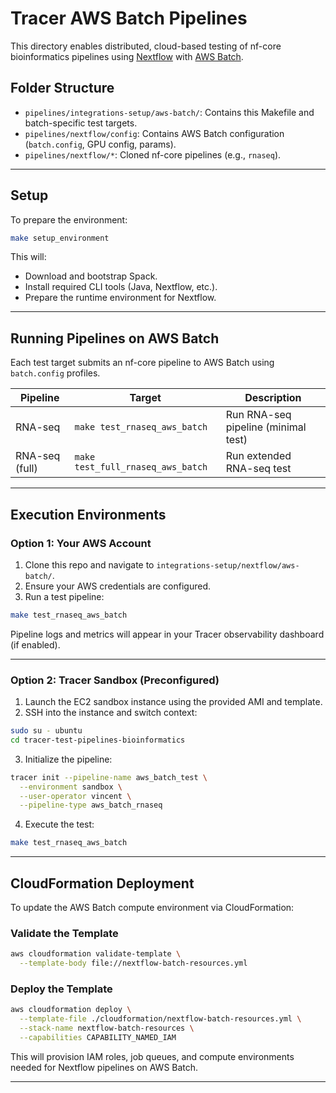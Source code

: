 # Tracer AWS Batch Pipelines

This directory enables distributed, cloud-based testing of nf-core bioinformatics pipelines using [Nextflow](https://www.nextflow.io/) with [AWS Batch](https://aws.amazon.com/batch/).

## Folder Structure

- `pipelines/integrations-setup/aws-batch/`: Contains this Makefile and batch-specific test targets.
- `pipelines/nextflow/config`: Contains AWS Batch configuration (`batch.config`, GPU config, params).
- `pipelines/nextflow/*`: Cloned nf-core pipelines (e.g., `rnaseq`).

---

## Setup

To prepare the environment:

```bash
make setup_environment
````

This will:

* Download and bootstrap Spack.
* Install required CLI tools (Java, Nextflow, etc.).
* Prepare the runtime environment for Nextflow.

---

## Running Pipelines on AWS Batch

Each test target submits an nf-core pipeline to AWS Batch using `batch.config` profiles.

| Pipeline           | Target                                 | Description                         |
| ------------------ | -------------------------------------- | ----------------------------------- |
| RNA-seq            | `make test_rnaseq_aws_batch`           | Run RNA-seq pipeline (minimal test) |
| RNA-seq (full)     | `make test_full_rnaseq_aws_batch`      | Run extended RNA-seq test           |


---

## Execution Environments

### Option 1: Your AWS Account

1. Clone this repo and navigate to `integrations-setup/nextflow/aws-batch/`.
2. Ensure your AWS credentials are configured.
3. Run a test pipeline:

```bash
make test_rnaseq_aws_batch
```

Pipeline logs and metrics will appear in your Tracer observability dashboard (if enabled).

---

### Option 2: Tracer Sandbox (Preconfigured)

1. Launch the EC2 sandbox instance using the provided AMI and template.
2. SSH into the instance and switch context:

```bash
sudo su - ubuntu
cd tracer-test-pipelines-bioinformatics
```

3. Initialize the pipeline:

```bash
tracer init --pipeline-name aws_batch_test \
  --environment sandbox \
  --user-operator vincent \
  --pipeline-type aws_batch_rnaseq
```

4. Execute the test:

```bash
make test_rnaseq_aws_batch
```

---

## CloudFormation Deployment

To update the AWS Batch compute environment via CloudFormation:

### Validate the Template

```bash
aws cloudformation validate-template \
  --template-body file://nextflow-batch-resources.yml
```

### Deploy the Template

```bash
aws cloudformation deploy \
  --template-file ./cloudformation/nextflow-batch-resources.yml \
  --stack-name nextflow-batch-resources \
  --capabilities CAPABILITY_NAMED_IAM
```

This will provision IAM roles, job queues, and compute environments needed for Nextflow pipelines on AWS Batch.

----
